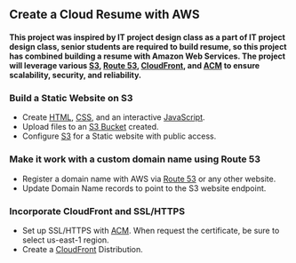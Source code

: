 ## Create a Cloud Resume with AWS
#### This project was inspired by IT project design class as a part of IT project design class, senior students are required to build resume, so this project has combined building a resume with Amazon Web Services. The project will leverage various [S3](https://s3.console.aws.amazon.com/s3/home?region=us-west-2), [Route 53](https://us-east-1.console.aws.amazon.com/route53/v2/home?region=us-west-2#Dashboard), [CloudFront](https://us-east-1.console.aws.amazon.com/cloudfront/v4/home?region=us-west-2#/distributions), and [ACM](https://us-west-2.console.aws.amazon.com/acm/home?region=us-west-2#/welcome) to ensure scalability, security, and reliability.

### Build a Static Website on S3
* Create [HTML](https://github.com/Ceceskii/web_resume/blob/main/index.html), [CSS](https://github.com/Ceceskii/web_resume/blob/main/styles.css), and an interactive [JavaScript](https://github.com/Ceceskii/web_resume/blob/main/scripts.js).
* Upload files to an [S3 Bucket](https://s3.console.aws.amazon.com/s3/buckets/celine-resume.com?region=us-west-2&tab=objects) created.
* Configure [S3](https://s3.console.aws.amazon.com/s3/buckets/celine-resume.com?region=us-west-2&tab=properties) for a Static website with public access.

### Make it work with a custom domain name using Route 53
* Register a domain name with AWS via [Route 53](https://us-east-1.console.aws.amazon.com/route53/v2/home?region=us-west-2#Dashboard) or any other website.
* Update Domain Name records to point to the S3 website endpoint.

### Incorporate CloudFront and SSL/HTTPS
* Set up SSL/HTTPS with [ACM](https://us-east-1.console.aws.amazon.com/acm/home?region=us-east-1#/welcome). When request the certificate, be sure to select us-east-1 region.
* Create a [CloudFront](https://us-east-1.console.aws.amazon.com/cloudfront/v4/home?region=us-west-2#/distributions) Distribution.
